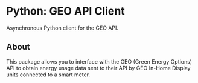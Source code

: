 # Python: GEO API Client

Asynchronous Python client for the GEO API.

## About

This package allows you to interface with the GEO (Green Energy Options) API to obtain energy usage data sent to their API by GEO In-Home Display units connected to a smart meter.
